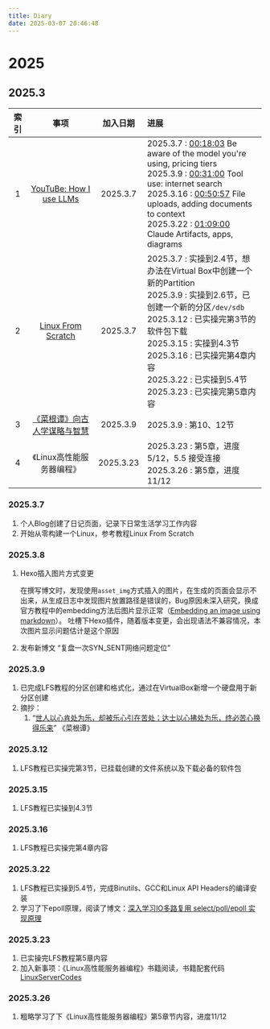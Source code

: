 ```yaml
---
title: Diary
date: 2025-03-07 20:46:48
---
```


# 2025

## 2025.3

| 索引 |  事项 | 加入日期 | 进展 |
| :------: | :------: | :------: | :------ |
| 1 | [YouTuBe: How I use LLMs](https://www.youtube.com/watch?v=EWvNQjAaOHw&t=1088s&ab_channel=AndrejKarpathy) | 2025.3.7 | 2025.3.7 : [00:18:03](https://www.youtube.com/watch?v=EWvNQjAaOHw&t=1083s) Be aware of the model you're using, pricing tiers<br>2025.3.9 : [00:31:00](https://www.youtube.com/watch?v=EWvNQjAaOHw&t=1860s) Tool use: internet search<br>2025.3.16 : [00:50:57](https://www.youtube.com/watch?v=EWvNQjAaOHw&t=3057s) File uploads, adding documents to context<br>2025.3.22 : [01:09:00](https://www.youtube.com/watch?v=EWvNQjAaOHw&t=4140s) Claude Artifacts, apps, diagrams |
| 2 | [Linux From Scratch](https://www.linuxfromscratch.org/lfs/view/stable/index.html) | 2025.3.7 | 2025.3.7 : 实操到2.4节，想办法在Virtual Box中创建一个新的Partition<br>2025.3.9 : 实操到2.6节，已创建一个新的分区`/dev/sdb`<br>2025.3.12 : 已实操完第3节的软件包下载<br>2025.3.15 : 实操到4.3节<br>2025.3.16 : 已实操完第4章内容<br>2025.3.22 : 已实操到5.4节<br>2025.3.23 : 已实操完第5章内容 |
| 3 | [《菜根谭》向古人学谋略与智慧](https://www.youtube.com/playlist?list=PLkWWcTwDGs4bHO8NsL000pBUixU5TT02m) | 2025.3.9 | 2025.3.9 : 第10、12节|
| 4 | 《Linux高性能服务器编程》 | 2025.3.23 | 2025.3.23 : 第5章，进度5/12，5.5 接受连接<br>2025.3.26 : 第5章，进度11/12 |

### 2025.3.7

1. 个人Blog创建了日记页面，记录下日常生活学习工作内容
2. 开始从零构建一个Linux，参考教程Linux From Scratch

### 2025.3.8

1. Hexo插入图片方式变更

    在撰写博文时，发现使用`asset_img`方式插入的图片，在生成的页面会显示不出来，从生成日志中发现图片放置路径是错误的，Bug原因未深入研究，换成官方教程中的embedding方法后图片显示正常（[Embedding an image using markdown](https://hexo.io/docs/asset-folders#Embedding-an-image-using-markdown)）。
    吐槽下Hexo插件，随着版本变更，会出现语法不兼容情况，本次图片显示问题估计是这个原因

2. 发布新博文 “复盘一次SYN_SENT网络问题定位”

### 2025.3.9

1. 已完成LFS教程的分区创建和格式化，通过在VirtualBox新增一个硬盘用于新分区创建
2. 摘抄：
    1) “[世人以心肯处为乐，却被乐心引在苦处；达士以心拂处为乐，终必苦心换得乐来](https://www.8bei8.com/book/caigentan_470.html)” 《菜根谭》

### 2025.3.12

1. LFS教程已实操完第3节，已挂载创建的文件系统以及下载必备的软件包

### 2025.3.15

1. LFS教程已实操到4.3节

### 2025.3.16

1. LFS教程已实操完第4章内容

### 2025.3.22

1. LFS教程已实操到5.4节，完成Binutils、GCC和Linux API Headers的编译安装
2. 学习了下epoll原理，阅读了博文：[深入学习IO多路复用 select/poll/epoll 实现原理](https://www.cnblogs.com/88223100/p/Deeply-learn-the-implementation-principle-of-IO-multiplexing-select_poll_epoll.html)

### 2025.3.23

1. 已实操完LFS教程第5章内容
2. 加入新事项：《Linux高性能服务器编程》书籍阅读，书籍配套代码 [LinuxServerCodes](https://github.com/raichen/LinuxServerCodes)

### 2025.3.26

1. 粗略学习了下《Linux高性能服务器编程》第5章节内容，进度11/12